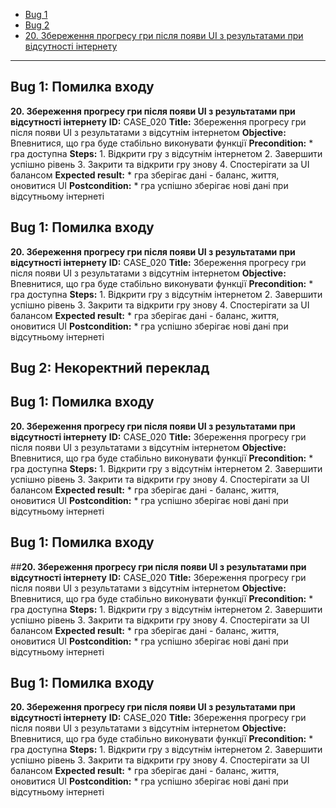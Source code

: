 - [Bug 1](#bug-1-помилка-входу)
- [Bug 2](#bug-2-некоректний-переклад)
- [20. Збереження прогресу гри після появи UI з результатами при відсутності інтернету](#Збереження-прогресу-гри-після-появи-UI-з-результатами-при-відсутності-інтернету)
---

## Bug 1: Помилка входу
**20\. Збереження прогресу гри після появи UI з результатами при відсутності інтернету**
**ID:** СASE\_020 
**Title:** Збереження прогресу гри після появи UI з результатами з відсутнім інтернетом 
**Objective:** Впевнитися, що гра буде стабільно виконувати функції 
**Precondition:** * гра доступна 
**Steps:** 1. Відкрити гру з відсутнім інтернетом 2. Завершити успішно рівень 3. Закрити та відкрити гру знову 4. Спостерігати за UI балансом 
**Expected result:** * гра зберігає дані \- баланс, життя, оновитися UI 
**Postcondition:** * гра успішно зберігає нові дані при відсутньому інтернеті

## Bug 1: Помилка входу
**20\. Збереження прогресу гри після появи UI з результатами при відсутності інтернету**
**ID:** СASE\_020 
**Title:** Збереження прогресу гри після появи UI з результатами з відсутнім інтернетом 
**Objective:** Впевнитися, що гра буде стабільно виконувати функції 
**Precondition:** * гра доступна 
**Steps:** 1. Відкрити гру з відсутнім інтернетом 2. Завершити успішно рівень 3. Закрити та відкрити гру знову 4. Спостерігати за UI балансом 
**Expected result:** * гра зберігає дані \- баланс, життя, оновитися UI 
**Postcondition:** * гра успішно зберігає нові дані при відсутньому інтернеті

## Bug 2: Некоректний переклад
## Bug 1: Помилка входу
**20\. Збереження прогресу гри після появи UI з результатами при відсутності інтернету**
**ID:** СASE\_020 
**Title:** Збереження прогресу гри після появи UI з результатами з відсутнім інтернетом 
**Objective:** Впевнитися, що гра буде стабільно виконувати функції 
**Precondition:** * гра доступна 
**Steps:** 1. Відкрити гру з відсутнім інтернетом 2. Завершити успішно рівень 3. Закрити та відкрити гру знову 4. Спостерігати за UI балансом 
**Expected result:** * гра зберігає дані \- баланс, життя, оновитися UI 
**Postcondition:** * гра успішно зберігає нові дані при відсутньому інтернеті


## Bug 1: Помилка входу
##**20\. Збереження прогресу гри після появи UI з результатами при відсутності інтернету**
**ID:** СASE\_020 
**Title:** Збереження прогресу гри після появи UI з результатами з відсутнім інтернетом 
**Objective:** Впевнитися, що гра буде стабільно виконувати функції 
**Precondition:** * гра доступна 
**Steps:** 1. Відкрити гру з відсутнім інтернетом 2. Завершити успішно рівень 3. Закрити та відкрити гру знову 4. Спостерігати за UI балансом 
**Expected result:** * гра зберігає дані \- баланс, життя, оновитися UI 
**Postcondition:** * гра успішно зберігає нові дані при відсутньому інтернеті


## Bug 1: Помилка входу
**20\. Збереження прогресу гри після появи UI з результатами при відсутності інтернету**
**ID:** СASE\_020 
**Title:** Збереження прогресу гри після появи UI з результатами з відсутнім інтернетом 
**Objective:** Впевнитися, що гра буде стабільно виконувати функції 
**Precondition:** * гра доступна 
**Steps:** 1. Відкрити гру з відсутнім інтернетом 2. Завершити успішно рівень 3. Закрити та відкрити гру знову 4. Спостерігати за UI балансом 
**Expected result:** * гра зберігає дані \- баланс, життя, оновитися UI 
**Postcondition:** * гра успішно зберігає нові дані при відсутньому інтернеті
